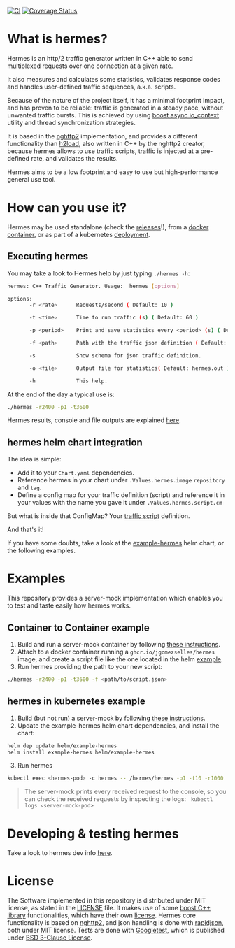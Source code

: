 [![CI](https://github.com/jgomezselles/hermes/actions/workflows/ci.yml/badge.svg?branch=main&event=push)](https://github.com/jgomezselles/hermes/actions/workflows/ci.yml)
[![Coverage Status](https://coveralls.io/repos/github/jgomezselles/hermes/badge.svg?branch=main)](https://coveralls.io/github/jgomezselles/hermes?branch=main)
# What is hermes?

Hermes is an http/2 traffic generator written in C++ able to send multiplexed
requests over one connection at a given rate.

It also measures and calculates some statistics, validates response codes and
handles user-defined traffic sequences, a.k.a. scripts.

Because of the nature of the project itself, it has a minimal footprint impact,
and has proven to be reliable: traffic is generated in a steady pace, without
unwanted traffic bursts. This is achieved by using
[boost async io_context](https://www.boost.org/doc/libs/develop/doc/html/boost_asio/reference/io_context.html)
utility and thread synchronization strategies.

It is based in the [nghttp2](https://nghttp2.org/) implementation, and provides
a different functionality than [h2load](https://nghttp2.org/documentation/h2load.1.html),
also written in C++ by the nghttp2 creator, because hermes allows to use traffic scripts,
traffic is injected at a pre-defined rate, and validates the results.

Hermes aims to be a low footprint and easy to use but high-performance general use tool.

# How can you use it?

Hermes may be used standalone (check the [releases](https://github.com/jgomezselles/hermes/releases)!),
from a [docker container](#container-to-container-example), or as part of a kubernetes
[deployment](#hermes-in-kubernetes-example).

## Executing hermes

You may take a look to Hermes help by just typing `./hermes -h`:

```bash
hermes: C++ Traffic Generator. Usage:  hermes [options]

options:
       -r <rate>      Requests/second ( Default: 10 )

       -t <time>      Time to run traffic (s) ( Default: 60 )

       -p <period>    Print and save statistics every <period> (s) ( Default: 10 )

       -f <path>      Path with the traffic json definition ( Default: /etc/scripts/traffic.json )

       -s             Show schema for json traffic definition.

       -o <file>      Output file for statistics( Default: hermes.out )

       -h             This help.

```

At the end of the day a typical use is:

```bash
./hermes -r2400 -p1 -t3600
```

Hermes results, console and file outputs are explained [here](doc/hermes_output.md).

## hermes helm chart integration
The idea is simple:

* Add it to your `Chart.yaml` dependencies.
* Reference hermes in your chart under `.Values.hermes.image` `repository` and `tag`.
* Define a config map for your traffic definition (script) and reference it
in your values with the name you gave it under `.Values.hermes.script.cm`

But what is inside that ConfigMap? Your [traffic script](doc/traffic_script.md) definition.

And that's it!

If you have some doubts, take a look at the [example-hermes](helm/example-hermes)
helm chart, or the following examples. 

# Examples

This repository provides a server-mock implementation which enables you to test and taste
easily how hermes works.

## Container to Container example

1. Build and run a server-mock container by following [these instructions](docker/README.md#server-mock).
2. Attach to a docker container running a `ghcr.io/jgomezselles/hermes` image, and create a script file
like the one located in the helm [example](helm/example-hermes/templates/traffic.script.yaml).
3. Run hermes providing the path to your new script:
```bash
./hermes -r2400 -p1 -t3600 -f <path/to/script.json>
```

## hermes in kubernetes example

1. Build (but not run) a server-mock by following [these instructions](docker/README.md#server-mock).
2. Update the example-hermes helm chart dependencies, and install the chart:
```bash
helm dep update helm/example-hermes
helm install example-hermes helm/example-hermes
```
3. Run hermes
```bash
kubectl exec <hermes-pod> -c hermes -- /hermes/hermes -p1 -t10 -r1000
```

> The server-mock prints every received request to the console, so you can check the received requests
> by inspecting the logs: ` kubectl logs <server-mock-pod>`

# Developing & testing hermes

Take a look to hermes dev info [here](doc/dev_info.md).

# License

The Software implemented in this repository is distributed under MIT license,
as stated in the [LICENSE](/LICENSE) file. It makes use of some
[boost C++ library](https://www.boost.org/doc/libs/1_67_0/) functionalities,
which have their own [license](https://www.boost.org/LICENSE_1_0.txt).
Hermes core functionality is based on [nghttp2](https://nghttp2.org/), and
json handling is done with [rapidjson](https://rapidjson.org/), both under
MIT license. Tests are done with [Googletest](https://github.com/google/googletest),
which is published under [BSD 3-Clause License](https://github.com/google/googletest/blob/master/LICENSE).
